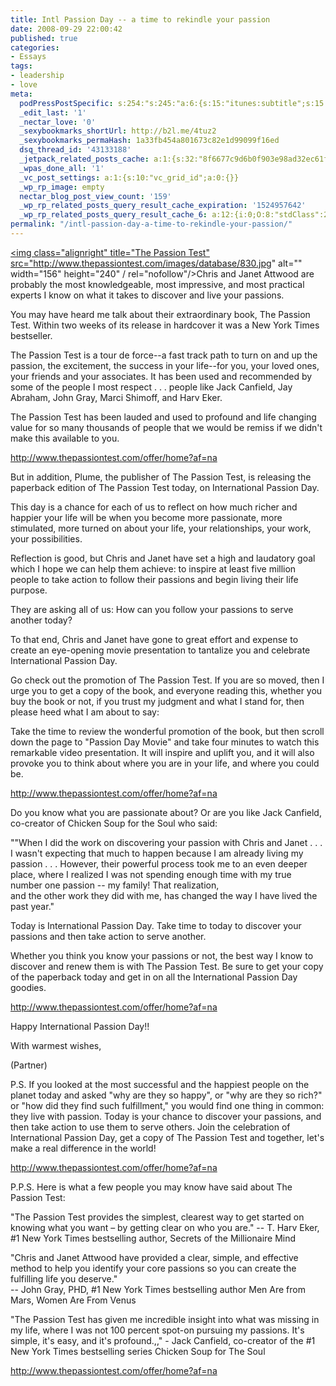 ```yaml
---
title: Intl Passion Day -- a time to rekindle your passion
date: 2008-09-29 22:00:42
published: true
categories:
- Essays
tags:
- leadership
- love
meta:
  podPressPostSpecific: s:254:"s:245:"a:6:{s:15:"itunes:subtitle";s:15:"##PostExcerpt##";s:14:"itunes:summary";s:15:"##PostExcerpt##";s:15:"itunes:keywords";s:17:"##WordPressCats##";s:13:"itunes:author";s:10:"##Global##";s:15:"itunes:explicit";s:2:"No";s:12:"itunes:block";s:2:"No";}";";
  _edit_last: '1'
  _nectar_love: '0'
  _sexybookmarks_shortUrl: http://b2l.me/4tuz2
  _sexybookmarks_permaHash: 1a33fb454a801673c82e1d99099f16ed
  dsq_thread_id: '43133188'
  _jetpack_related_posts_cache: a:1:{s:32:"8f6677c9d6b0f903e98ad32ec61f8deb";a:2:{s:7:"expires";i:1475669552;s:7:"payload";a:3:{i:0;a:1:{s:2:"id";i:4765;}i:1;a:1:{s:2:"id";i:1160;}i:2;a:1:{s:2:"id";i:7097;}}}}
  _wpas_done_all: '1'
  _vc_post_settings: a:1:{s:10:"vc_grid_id";a:0:{}}
  _wp_rp_image: empty
  nectar_blog_post_view_count: '159'
  _wp_rp_related_posts_query_result_cache_expiration: '1524957642'
  _wp_rp_related_posts_query_result_cache_6: a:12:{i:0;O:8:"stdClass":2:{s:7:"post_id";s:4:"1597";s:5:"score";s:17:"92.56542389055737";}i:1;O:8:"stdClass":2:{s:7:"post_id";s:3:"289";s:5:"score";s:17:"55.63752754188322";}i:2;O:8:"stdClass":2:{s:7:"post_id";s:2:"30";s:5:"score";s:16:"53.2191955172711";}i:3;O:8:"stdClass":2:{s:7:"post_id";s:3:"603";s:5:"score";s:17:"53.12240243564237";}i:4;O:8:"stdClass":2:{s:7:"post_id";s:4:"4593";s:5:"score";s:17:"49.66341627484776";}i:5;O:8:"stdClass":2:{s:7:"post_id";s:3:"632";s:5:"score";s:17:"46.49537819342565";}i:6;O:8:"stdClass":2:{s:7:"post_id";s:3:"277";s:5:"score";s:17:"46.49537819342565";}i:7;O:8:"stdClass":2:{s:7:"post_id";s:4:"2017";s:5:"score";s:18:"46.381987506086524";}i:8;O:8:"stdClass":2:{s:7:"post_id";s:4:"1030";s:5:"score";s:18:"46.381987506086524";}i:9;O:8:"stdClass":2:{s:7:"post_id";s:3:"587";s:5:"score";s:18:"46.381987506086524";}i:10;O:8:"stdClass":2:{s:7:"post_id";s:3:"274";s:5:"score";s:18:"46.381987506086524";}i:11;O:8:"stdClass":2:{s:7:"post_id";s:4:"8023";s:5:"score";s:18:"42.923001345291915";}}
permalink: "/intl-passion-day-a-time-to-rekindle-your-passion/"
---
```

<a href="http://www.thepassiontest.com/offer/home/?af=na" rel="nofollow"><img class="alignright" title="The Passion Test" src="http://www.thepassiontest.com/images/database/830.jpg" alt="" width="156" height="240" / rel="nofollow"/></a>Chris and Janet Attwood are probably the most knowledgeable, most impressive, and most practical experts I know on what it takes to discover and live your passions.

You may have heard me talk about their extraordinary book, The Passion Test. Within two weeks of its release in hardcover it was a New York Times bestseller.

The Passion Test is a tour de force--a fast track path to turn on and up the passion, the excitement, the success in your life--for you, your loved ones, your friends and  your associates. It has been used and recommended by some of the people I most respect . . . people like Jack Canfield, Jay Abraham, John Gray, Marci Shimoff, and Harv Eker.

The Passion Test has been lauded and used to profound and life changing value for so many thousands of people that we would be remiss if we didn't make this available to you.

<a rel="nofollow" href="http://www.thepassiontest.com/offer/home?af=na" target="_blank"><span style="color: #0066cc;">http://www.thepassiontest.com/offer/home?af=na</span></a>

But in addition, Plume, the publisher of The Passion Test, is releasing the paperback edition of The Passion Test today, on International Passion Day.

This day is a chance for each of us to reflect on how much richer and happier your life will be when you become more passionate, more stimulated, more turned on about your life, your relationships, your work, your possibilities.

Reflection is good, but Chris and Janet have set a high and laudatory goal which I hope we can help them achieve: to inspire at least five million people to take action to follow their passions and begin living their life purpose.

They are asking all of us: How can you follow your passions to serve another today?

To that end, Chris and Janet have gone to great effort and expense to create an eye-opening movie presentation to tantalize you and celebrate International Passion Day.

Go check out the promotion of The Passion Test. If you are so moved, then I urge you to get a copy of the book, and everyone reading this, whether you buy the book or not, if you trust my judgment and what I stand for, then please heed what I am about to say:

Take the time to review the wonderful promotion of the book, but then scroll down the page to "Passion Day Movie" and take four minutes to  watch this remarkable video presentation. It will inspire and uplift you, and it will also provoke you to think about where you are in your life, and where you could be.

<a rel="nofollow" href="http://www.thepassiontest.com/offer/home?af=na" target="_blank"><span style="color: #0066cc;">http://www.thepassiontest.com/offer/home?af=na</span></a>

Do you know what you are passionate about? Or are you like Jack Canfield, co-creator of Chicken Soup for the Soul who said:

""When I did the work on discovering your passion with Chris and Janet . . . I wasn't expecting that much to happen because I am already living my passion . . . However, their powerful process took me to an even deeper place, where I realized I was not spending enough time with my true number one passion -- my family! That realization,<br />
and the other work they did with me, has changed the way I have lived the past year."

Today is  International Passion Day. Take time to today to discover your passions and then take action to serve another.

Whether you think you know your passions or not, the best way I know to discover and renew them is with The Passion Test. Be sure to get your copy of the paperback today and get in on all the International Passion Day goodies.

<a rel="nofollow" href="http://www.thepassiontest.com/offer/home?af=na" target="_blank"><span style="color: #0066cc;">http://www.thepassiontest.com/offer/home?af=na</span></a>

Happy International Passion Day!!

With warmest wishes,

(Partner)

P.S. If you looked at the most successful and the happiest people on the planet today and asked "why are they so happy", or "why are they so rich?" or "how did they find such fulfillment," you would find one thing in common: they live with passion. Today is your chance to discover your passions, and then take action to use  them to serve others. Join the celebration of International Passion Day, get a copy of The Passion Test and together, let's make a real difference in the world!

<a rel="nofollow" href="http://www.thepassiontest.com/offer/home?af=na" target="_blank"><span style="color: #0066cc;">http://www.thepassiontest.com/offer/home?af=na</span></a>

P.P.S. Here is what a few people you may know have said about The Passion Test:

"The Passion Test provides the simplest, clearest way to get started on knowing what you want – by getting clear on who you are." -- T. Harv Eker, #1 New York Times bestselling author, Secrets of the Millionaire Mind

"Chris and Janet Attwood have provided a clear, simple, and effective method to help you identify your core passions so you can create the fulfilling life you deserve."<br />
-- John Gray, PHD, #1 New York Times bestselling author Men Are from Mars, Women Are From  Venus

"The Passion Test has given me incredible insight into what was missing in my life, where I was not 100 percent spot-on pursuing my passions. It's simple, it's easy, and it's profound.,," - Jack Canfield, co-creator of the #1 New York Times bestselling series Chicken Soup for The Soul

<a rel="nofollow" href="http://www.thepassiontest.com/offer/home?af=na" target="_blank"><span style="color: #0066cc;">http://www.thepassiontest.com/offer/home?af=na</span></a></p>
